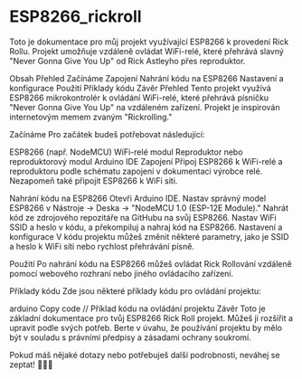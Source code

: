 # ESP8266_rickroll
Toto je dokumentace pro můj projekt využívající ESP8266 k provedení Rick Rollu. Projekt umožňuje vzdáleně ovládat WiFi-relé, které přehrává slavný "Never Gonna Give You Up" od Rick Astleyho přes reproduktor.

Obsah
Přehled
Začínáme
Zapojení
Nahrání kódu na ESP8266
Nastavení a konfigurace
Použití
Příklady kódu
Závěr
Přehled
Tento projekt využívá ESP8266 mikrokontrolér k ovládání WiFi-relé, které přehrává písničku "Never Gonna Give You Up" na vzdáleném zařízení. Projekt je inspirován internetovým memem zvaným "Rickrolling."

Začínáme
Pro začátek budeš potřebovat následující:

ESP8266 (např. NodeMCU)
WiFi-relé modul
Reproduktor nebo reproduktorový modul
Arduino IDE
Zapojení
Připoj ESP8266 k WiFi-relé a reproduktoru podle schématu zapojení v dokumentaci výrobce relé. Nezapomeň také připojit ESP8266 k WiFi síti.

Nahrání kódu na ESP8266
Otevři Arduino IDE.
Nastav správný model ESP8266 v Nástroje -> Deska -> "NodeMCU 1.0 (ESP-12E Module)."
Nahrát kód ze zdrojového repozitáře na GitHubu na svůj ESP8266.
Nastav WiFi SSID a heslo v kódu, a překompiluj a nahraj kód na ESP8266.
Nastavení a konfigurace
V kódu projektu můžeš změnit některé parametry, jako je SSID a heslo k WiFi síti nebo rychlost přehrávání písně.

Použití
Po nahrání kódu na ESP8266 můžeš ovládat Rick Rollování vzdáleně pomocí webového rozhraní nebo jiného ovládacího zařízení.

Příklady kódu
Zde jsou některé příklady kódu pro ovládání projektu:

arduino
Copy code
// Příklad kódu na ovládání projektu
Závěr
Toto je základní dokumentace pro tvůj ESP8266 Rick Roll projekt. Můžeš ji rozšířit a upravit podle svých potřeb. Berte v úvahu, že používání projektu by mělo být v souladu s právními předpisy a zásadami ochrany soukromí.

Pokud máš nějaké dotazy nebo potřebuješ další podrobnosti, neváhej se zeptat! 🤖🎶🔧
